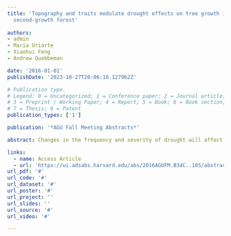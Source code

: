 ```yaml
---
title: 'Topography and traits modulate drought effects on tree growth in a tropical
  second-growth forest'
  
authors:
- admin
- Maria Uriarte
- Xiaohui Feng
- Andrew Quebbeman

date: '2016-01-01'
publishDate: '2023-10-27T20:06:18.127962Z'

# Publication type.
# Legend: 0 = Uncategorized; 1 = Conference paper; 2 = Journal article;
# 3 = Preprint / Working Paper; 4 = Report; 5 = Book; 6 = Book section;
# 7 = Thesis; 8 = Patent
publication_types: ['1']

publication: '*AGU Fall Meeting Abstracts*'

abstract: Changes in the frequency and severity of drought will affect tropical forests via changes in tree growth and mortality, carbon dynamics, and community composition. However, predicting drought responses is challenging because individual trees experience drought differently due to local variation in water availability associated with soil type, fine scale topographic variation, and competition for water. Furthermore, differences in physiology and functional traits affect species responses to drought. These differences underlie observed variation in drought response, yet few studies have investigated the relationship between fine-scale topography, neighborhood crowding, functional traits, and drought impacts. In this study, we aimed to understand: how does drought affect tree growth, and does this effect change with topography and neighborhood crowding? Furthermore, how do functional traits modulate the effect of drought and its interaction with topography and crowding? To address these questions, we developed a hierarchical Bayesian model that quantified the effects of drought and topography (slope and curvature) on individual tree growth, and the way these effects are modulated by two key traits related to water use: specific leaf area (SLA) and wood density (WD). We fit this model with spatially explicit annual census data, spanning one drought year and one non-drought year, from five second-growth forest plots in Puerto Rico, along with 1 m resolution topography data. We found variable drought response across species, with species with higher WD and lower SLA showing stronger reductions of growth during drought. The effects of slope and curvature also varied across species, with growth of species with lower WD more negatively associated with slope and positively associated with curvature. Contrary to expectations, drought response did not vary strongly with topography. Crowding negatively affected growth for most species, and this effect was amplified during drought years, though the strength of the crowding effect was not associated with either of the traits considered. This study demonstrates how tree census data, functional traits, and fine-scale topography data can be used to improve predictions of forest drought response, ultimately improving representation of tropical forests in ESMs.

links:
  - name: Access Article
  - url: 'https://ui.adsabs.harvard.edu/abs/2016AGUFM.B34C..10S/abstract'
url_pdf: '#'
url_code: '#'
url_dataset: '#'
url_poster: '#'
url_project: ''
url_slides: ''
url_source: '#'
url_video: '#'

---
```

